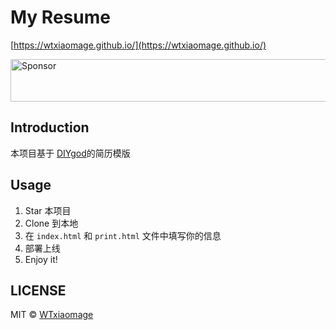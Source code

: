 # My Resume

[https://wtxiaomage.github.io/](https://wtxiaomage.github.io/)

<a target='_blank' rel='nofollow' href='https://app.codesponsor.io/link/ucdjQF7wcNNiWY9mCEpAeGLz/DIYgod/Resume'>
  <img alt='Sponsor' width='888' height='68' src='https://app.codesponsor.io/embed/ucdjQF7wcNNiWY9mCEpAeGLz/DIYgod/Resume.svg' />
</a>

## Introduction

本项目基于 [DIYgod](http://github.com/DIYgod)的简历模版

## Usage

1. Star 本项目
1. Clone 到本地
1. 在 `index.html` 和 `print.html` 文件中填写你的信息
1. 部署上线
1. Enjoy it!


## LICENSE

MIT © [WTxiaomage](https://github.com/WTxiaomage)
